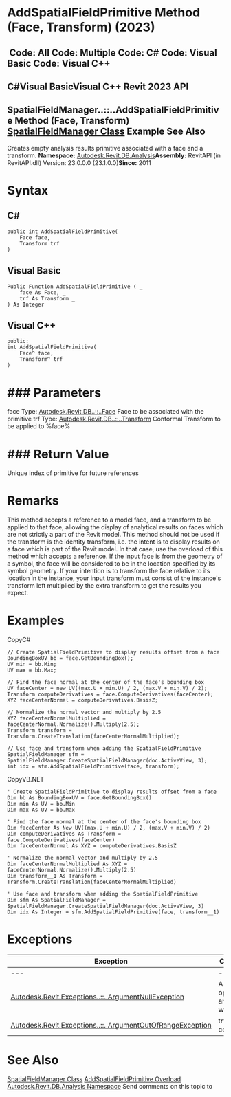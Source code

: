 # AddSpatialFieldPrimitive Method (Face, Transform) (2023)

﻿
 Code: All Code: Multiple Code: C# Code: Visual Basic Code: Visual C++   
---  
C#Visual BasicVisual C++
Revit 2023 API  
---  
SpatialFieldManager..::..AddSpatialFieldPrimitive Method (Face, Transform)  
[SpatialFieldManager Class](0a6d155e-6ef1-7215-f8f1-c1d8203797ee.md "SpatialFieldManager Class") Example See Also  
---  
Creates empty analysis results primitive associated with a face and a transform. 
**Namespace:** [Autodesk.Revit.DB.Analysis](958e2e12-587d-f188-5d7b-f13d7dbfdf48.md "Autodesk.Revit.DB.Analysis Namespace")**Assembly:** RevitAPI (in RevitAPI.dll) Version: 23.0.0.0 (23.1.0.0)**Since:** 2011 
# Syntax
C#  
---  
```text
public int AddSpatialFieldPrimitive(
	Face face,
	Transform trf
)
```
  
Visual Basic  
---  
```text
Public Function AddSpatialFieldPrimitive ( _
	face As Face, _
	trf As Transform _
) As Integer
```
  
Visual C++  
---  
```text
public:
int AddSpatialFieldPrimitive(
	Face^ face, 
	Transform^ trf
)
```
  
# ### Parameters
face
    Type: [Autodesk.Revit.DB..::..Face](e32b3b1f-66fc-57cb-6e1c-aa81d1bf3e63.md "Face Class") Face to be associated with the primitive 
trf
    Type: [Autodesk.Revit.DB..::..Transform](58dd01c8-b3fc-7142-e4f3-c524079a282d.md "Transform Class") Conformal Transform to be applied to %face% 
# ### Return Value
Unique index of primitive for future references 
# Remarks
This method accepts a reference to a model face, and a transform to be applied to that face, allowing the display of analytical results on faces which are not strictly a part of the Revit model. 
This method should not be used if the transform is the identity transform, i.e. the intent is to display results on a face which is part of the Revit model. In that case, use the overload of this method which accepts a reference.
If the input face is from the geometry of a symbol, the face will be considered to be in the location specified by its symbol geometry. If your intention is to transform the face relative to its location in the instance, your input transform must consist of the instance's transform left multiplied by the extra transform to get the results you expect.
# Examples
CopyC#
```text
// Create SpatialFieldPrimitive to display results offset from a face
BoundingBoxUV bb = face.GetBoundingBox();
UV min = bb.Min;
UV max = bb.Max;

// Find the face normal at the center of the face's bounding box
UV faceCenter = new UV((max.U + min.U) / 2, (max.V + min.V) / 2);
Transform computeDerivatives = face.ComputeDerivatives(faceCenter);
XYZ faceCenterNormal = computeDerivatives.BasisZ;

// Normalize the normal vector and multiply by 2.5 
XYZ faceCenterNormalMultiplied = faceCenterNormal.Normalize().Multiply(2.5);
Transform transform = Transform.CreateTranslation(faceCenterNormalMultiplied);

// Use face and transform when adding the SpatialFieldPrimitive
SpatialFieldManager sfm = SpatialFieldManager.CreateSpatialFieldManager(doc.ActiveView, 3);
int idx = sfm.AddSpatialFieldPrimitive(face, transform);
```

CopyVB.NET
```text
' Create SpatialFieldPrimitive to display results offset from a face
Dim bb As BoundingBoxUV = face.GetBoundingBox()
Dim min As UV = bb.Min
Dim max As UV = bb.Max

' Find the face normal at the center of the face's bounding box
Dim faceCenter As New UV((max.U + min.U) / 2, (max.V + min.V) / 2)
Dim computeDerivatives As Transform = face.ComputeDerivatives(faceCenter)
Dim faceCenterNormal As XYZ = computeDerivatives.BasisZ

' Normalize the normal vector and multiply by 2.5 
Dim faceCenterNormalMultiplied As XYZ = faceCenterNormal.Normalize().Multiply(2.5)
Dim transform__1 As Transform = Transform.CreateTranslation(faceCenterNormalMultiplied)

' Use face and transform when adding the SpatialFieldPrimitive
Dim sfm As SpatialFieldManager = SpatialFieldManager.CreateSpatialFieldManager(doc.ActiveView, 3)
Dim idx As Integer = sfm.AddSpatialFieldPrimitive(face, transform__1)
```

# Exceptions
| Exception | Condition |
| --- | --- |
| --- | --- |
| [Autodesk.Revit.Exceptions..::..ArgumentNullException](631e1424-60f4-929b-4e52-dda9dcd26316.md "ArgumentNullException Class") | A non-optional argument was null |
| [Autodesk.Revit.Exceptions..::..ArgumentOutOfRangeException](60f148c9-ece0-a6bb-4e12-bb4a9c8c8a24.md "ArgumentOutOfRangeException Class") | trf is not conformal. |

# See Also
[SpatialFieldManager Class](0a6d155e-6ef1-7215-f8f1-c1d8203797ee.md "SpatialFieldManager Class")
[AddSpatialFieldPrimitive Overload](125b85d3-9b44-c90d-2eab-7334be74117f.md "AddSpatialFieldPrimitive Method")
[Autodesk.Revit.DB.Analysis Namespace](958e2e12-587d-f188-5d7b-f13d7dbfdf48.md "Autodesk.Revit.DB.Analysis Namespace")
Send comments on this topic to 